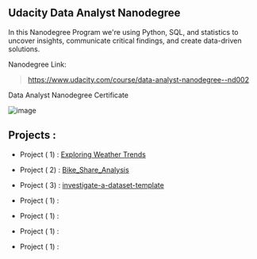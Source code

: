

## Udacity Data Analyst Nanodegree


In this Nanodegree Program we're using Python, SQL, and statistics to uncover insights, communicate critical findings, and create data-driven solutions.

Nanodegree Link:

> https://www.udacity.com/course/data-analyst-nanodegree--nd002

Data Analyst Nanodegree Certificate

![image](https://user-images.githubusercontent.com/36210723/65650739-be688780-e014-11e9-85a0-450505dceffc.png)



## Projects :


- Project ( 1) :  [Exploring Weather Trends](https://github.com/nancyalaswad90/Udacity-Data-Analyst-Nanodegree/tree/master/Project%201)

- Project ( 2) :  [Bike_Share_Analysis](https://github.com/nancyalaswad90/Udacity-Data-Analyst-Nanodegree/tree/master/Project%202)

- Project ( 3) :  [investigate-a-dataset-template ](https://github.com/nancyalaswad90/Udacity-Data-Analyst-Nanodegree/tree/master/Project%203)
- Project ( 1) :  
- Project ( 1) :  
- Project ( 1) :  
- Project ( 1) :  
